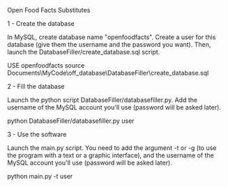Open Food Facts Substitutes

1 - Create the database

In MySQL, create database name "openfoodfacts". Create a user for this database (give them the username and the password you want).
Then, launch the DatabaseFiller/create_database.sql script.

USE openfoodfacts
source Documents\MyCode\off_database\DatabaseFiller\create_database.sql


2 - Fill the database

Launch the python script DatabaseFiller/databasefiller.py. Add the username of the MySQL account you'll use (password will be asked later).

python DatabaseFiller/databasefiller.py user


3 - Use the software

Launch the main.py script. You need to add the argument -t or -g (to use the program with a text or a graphic interface), and the username of the MySQL account you'll use (password will be asked later).

python main.py -t user